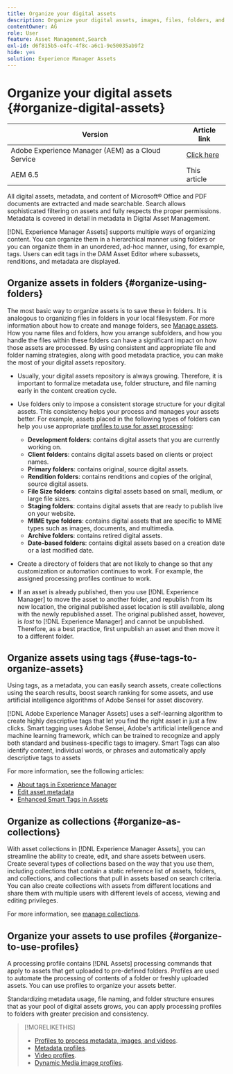 ```yaml
---
title: Organize your digital assets
description: Organize your digital assets, images, files, folders, and so on, using Experience Manager.
contentOwner: AG
role: User
feature: Asset Management,Search
exl-id: d6f815b5-e4fc-4f8c-a6c1-9e50035ab9f2
hide: yes
solution: Experience Manager Assets
---
```

# Organize your digital assets {#organize-digital-assets}

| Version | Article link |
| -------- | ---------------------------- |
| Adobe Experience Manager (AEM) as a Cloud Service  |    [Click here](https://experienceleague.adobe.com/docs/experience-manager-cloud-service/content/assets/manage/organize-assets.html?lang=en)                  |
| AEM 6.5     | This article         |

All digital assets, metadata, and content of Microsoft&reg; Office and PDF documents are extracted and made searchable. Search allows sophisticated filtering on assets and fully respects the proper permissions. Metadata is covered in detail in metadata in Digital Asset Management.

[!DNL Experience Manager Assets] supports multiple ways of organizing content. You can organize them in a hierarchical manner using folders or you can organize them in an unordered, ad-hoc manner, using, for example, tags. Users can edit tags in the DAM Asset Editor where subassets, renditions, and metadata are displayed.

## Organize assets in folders {#organize-using-folders}

The most basic way to organize assets is to save these in folders. It is analogous to organizing files in folders in your local filesystem. For more information about how to create and manage folders, see [Manage assets](manage-assets.md). How you name files and folders, how you arrange subfolders, and how you handle the files within these folders can have a significant impact on how those assets are processed. By using consistent and appropriate file and folder naming strategies, along with good metadata practice, you can make the most of your digital assets repository.

* Usually, your digital assets repository is always growing. Therefore, it is important to formalize metadata use, folder structure, and file naming early in the content creation cycle.
* Use folders only to impose a consistent storage structure for your digital assets. This consistency helps your process and manages your assets better. For example, assets placed in the following types of folders can help you use appropriate [profiles to use for asset processing](processing-profiles.md):

  * **Development folders**: contains digital assets that you are currently working on.
  * **Client folders**: contains digital assets based on clients or project names.
  * **Primary folders**: contains original, source digital assets.
  * **Rendition folders**: contains renditions and copies of the original, source digital assets.
  * **File Size folders**: contains digital assets based on small, medium, or large file sizes.
  * **Staging folders**: contains digital assets that are ready to publish live on your website.
  * **MIME type folders**: contains digital assets that are specific to MIME types such as images, documents, and multimedia.
  * **Archive folders**: contains retired digital assets.
  * **Date-based folders**: contains digital assets based on a creation date or a last modified date.

* Create a directory of folders that are not likely to change so that any customization or automation continues to work. For example, the assigned processing profiles continue to work.
* If an asset is already published, then you use [!DNL Experience Manager] to move the asset to another folder, and republish from its new location, the original published asset location is still available, along with the newly republished asset. The original published asset, however, is *lost* to [!DNL Experience Manager] and cannot be unpublished. Therefore, as a best practice, first unpublish an asset and then move it to a different folder.

## Organize assets using tags {#use-tags-to-organize-assets}

Using tags, as a metadata, you can easily search assets, create collections using the search results, boost search ranking for some assets, and use artificial intelligence algorithms of Adobe Sensei for asset discovery.

[!DNL Adobe Experience Manager Assets] uses a self-learning algorithm to create highly descriptive tags that let you find the right asset in just a few clicks. Smart tagging uses Adobe Sensei, Adobe's artificial intelligence and machine learning framework, which can be trained to recognize and apply both standard and business-specific tags to imagery. Smart Tags can also identify content, individual words, or phrases and automatically apply descriptive tags to assets

For more information, see the following articles:

* [About tags in Experience Manager](/help/sites-authoring/tags.md)
* [Edit asset metadata](metadata.md)
* [Enhanced Smart Tags in Assets](enhanced-smart-tags.md)

## Organize as collections {#organize-as-collections}

With asset collections in [!DNL Experience Manager Assets], you can streamline the ability to create, edit, and share assets between users. Create several types of collections based on the way that you use them, including collections that contain a static reference list of assets, folders, and collections, and collections that pull in assets based on search criteria. You can also create collections with assets from different locations and share them with multiple users with different levels of access, viewing and editing privileges.

For more information, see [manage collections](manage-collections.md).

<!-- TBD items: add screenshots where applicable
Any hints/recommendations of when to use what method of organizing? Some examples of how organizing helps towards a better taxonomy and improved content velocity.
Add back links to blog posts by marketing?
-->

## Organize your assets to use profiles {#organize-to-use-profiles}

A processing profile contains [!DNL Assets] processing commands that apply to assets that get uploaded to pre-defined folders. Profiles are used to automate the processing of contents of a folder or freshly uploaded assets. You can use profiles to organize your assets better.

Standardizing metadata usage, file naming, and folder structure ensures that as your pool of digital assets grows, you can apply processing profiles to folders with greater precision and consistency.

>[!MORELIKETHIS]
>
>* [Profiles to process metadata, images, and videos](processing-profiles.md).
>* [Metadata profiles](/help/assets/metadata-config.md#metadata-profiles).
>* [Video profiles](video-profiles.md).
>* [Dynamic Media image profiles](image-profiles.md).
